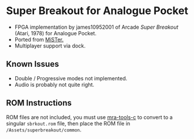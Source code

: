 # Super Breakout for Analogue Pocket

+ FPGA implementation by james10952001 of Arcade _Super Breakout_ (Atari, 1978) for Analogue Pocket.
+ Ported from [MiSTer.](https://github.com/MiSTer-devel/Arcade-SuperBreakout_MiSTer/)
+ Multiplayer support via dock.

## Known Issues

+ Double / Progressive modes not implemented.
+ Audio is probably not quite right.

## ROM Instructions

ROM files are not included, you must use [mra-tools-c](https://github.com/sebdel/mra-tools-c/) to convert to a singular `sbrkout.rom` file, then place the ROM file in `/Assets/superbreakout/common`.